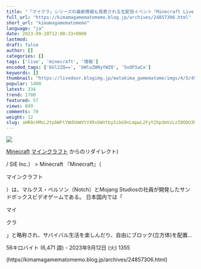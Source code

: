 ```yaml
---
title: "「マイクラ」シリーズの最新情報も発表される生配信イベント『Minecraft Live 2023』10"
full_url: "https://kimamagamematomemo.blog.jp/archives/24857306.html"
short_url: "kimamagamematomemo"
language: "ja"
date: 2023-09-20T12:00:23+0900
lastmod: 
draft: false
author: []
categories: []
tags: ['live', 'minecraft', '情報']
encoded_tags: ['bGl2ZQ==', 'bWluZWNyYWZ0', '5oOF5aCx']
keywords: []
thumbnail: "https://livedoor.blogimg.jp/matakima_gamematome/imgs/4/5/45b5364e-s.jpg"
popular: 1400
latest: 334
trend: 1780
featured: 57
views: 849
comments: 70
weight: 12
slug: aHR0cHMvL2tpbWFtYWdhbWVtYXRvbWVtby5ibG9nLmpwL2FyY2hpdmVzLzI0ODU3MzA2Lmh0bWw=
---
```


![](https://livedoor.blogimg.jp/matakima_gamematome/imgs/4/5/45b5364e-s.jpg)

<div><a title='Minecraft' href='https//ja.wikipedia.org/wiki/Minecraft' target='_blank'>Minecraft</a> <span class='searchalttitle'><a></a><span><a title='マインクラフト' class='mw-redirect' href='https//ja.wikipedia.org/wiki/%E3%83%9E%E3%82%A4%E3%83%B3%E3%82%AF%E3%83%A9%E3%83%95%E3%83%88' target='_blank'><span>マインクラフト</span></a> からのリダイレクト)</span></span><p class='searchresult'>/ SIE Inc.） > Minecraft 『Minecraft』（<p>マインクラフト</p>）は、マルクス・ペルソン（Notch）とMojang Studiosの社員が開発したサンドボックスビデオゲームである。 日本国内では「<p>マイ</p><p>クラ</p>」と略称され、サバイバル生活を楽しんだり、自由にブロック(立方体)を配置…</p> <p class='mw-search-result-data'>56キロバイト (6,471 語) - 2023年9月12日 (火) 1355</p></div>

(https//kimamagamematomemo.blog.jp/archives/24857306.html)
